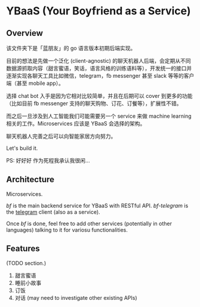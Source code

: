 # YBaaS (Your Boyfriend as a Service)

## Overview

该文件夹下是「蓝朋友」的 go 语言版本初期后端实现。

目前的想法是先做一个泛化 (client-agnostic) 的聊天机器人后端，会定期从不同数据源抓取内容（甜言蜜语，笑话，语言风格的训练语料等），开发统一的接口并逐渐实现各聊天工具比如微信，telegram，fb messenger 甚至 slack 等等的客户端（甚至 mobile app）。

选择 chat bot 入手是因为它相对比较简单，并且在后期可以 cover 到更多的功能（比如目前 fb messenger 支持的聊天购物、订花、订餐等），扩展性不错。

而之后一旦涉及到人工智能我们可能需要另一个 service 来做 machine learning 相关的工作。Microservices 应该是 YBaaS 会选择的架构。

聊天机器人完善之后可以向智能家居方向努力。

Let's build it.

PS: 好好好 作为死程我承认我很闲...

## Architecture

Microservices.

*bf* is the main backend service for YBaaS with RESTful API. *bf-telegram* is the [telegram](https://telegram.org/) client (also as a service).

Once *bf* is done, feel free to add other services (potentially in other languages) talking to it for variosu functionalities.   

## Features

(TODO section.)

1. 甜言蜜语
2. 睡前小故事
3. 订饭
4. 对话 (may need to investigate other existing APIs)